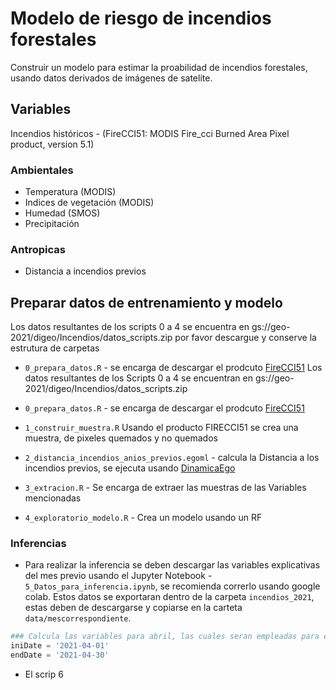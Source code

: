 # Modelo de riesgo de incendios forestales 

Construir un modelo para estimar la proabilidad de incendios forestales,  usando datos derivados de imágenes de satelite.

## Variables

Incendios históricos - (FireCCI51: MODIS Fire_cci Burned Area Pixel product, version 5.1) 

### Ambientales 
* Temperatura (MODIS)
* Indices de vegetación (MODIS)
* Humedad (SMOS)
* Precipitación


### Antropicas 

* Distancia a incendios previos 

## Preparar datos de entrenamiento y modelo 

Los datos resultantes de los scripts 0 a 4  se encuentra en gs://geo-2021/digeo/Incendios/datos_scripts.zip por favor descargue y conserve la estrutura de carpetas


* `0_prepara_datos.R` -  se encarga de descargar el prodcuto [FireCCI51](https://developers.google.com/earth-engine/datasets/catalog/ESA_CCI_FireCCI_5_1) 
Los datos resultantes de los Scripts 0 a 4 se encuentran en gs://geo-2021/digeo/Incendios/datos_scripts.zip 

* `0_prepara_datos.R` -  se encarga de descargar el prodcuto [FireCCI51](https://developers.google.com/earth-engine/datasets/catalog/ESA_CCI_FireCCI_5_1) 

*  `1_construir_muestra.R`  Usando el producto FIRECCI51 se crea una muestra, de pixeles quemados y no quemados 

*  `2_distancia_incendios_anios_previos.egoml` - calcula la Distancia  a los incendios previos, se ejecuta usando [DinamicaEgo](https://csr.ufmg.br/dinamica/dinamica-5/)

*  `3_extracion.R` -  Se encarga de extraer las muestras de las Variables mencionadas

* `4_exploratorio_modelo.R` - Crea un modelo usando un RF  

### Inferencias 

* Para realizar la inferencia se deben descargar las variables explicativas del mes previo usando el Jupyter Notebook - `5_Datos_para_inferencia.ipynb`, se recomienda correrlo usando google colab. Estos datos se exportaran dentro de la carpeta `incendios_2021`, estas deben de descargarse y copiarse en la carteta `data/mescorrespondiente`.    

```python 
### Calcula las variables para abril, las cuales seran empleadas para el calculo del mes de mayo  
iniDate = '2021-04-01'
endDate = '2021-04-30'
```

* El scrip 6 